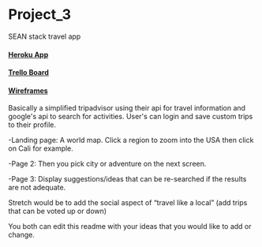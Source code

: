 # Project_3
SEAN stack travel app

#### [Heroku App](https://protected-hamlet-38916.herokuapp.com/)
#### [Trello Board](https://trello.com/b/g2CM30fa/project-3-travel)
#### [Wireframes](https://github.com/git-clay/Project_3/blob/master/Wireframes/wireframes.png)

Basically a simplified tripadvisor using their api for travel information and google's api to search for activities.
User's can login and save custom trips to their profile. 

-Landing page: A world map. Click a region to zoom into the USA then click on Cali for example. 

-Page 2: Then you pick city or adventure on the next screen.  

-Page 3: Display suggestions/ideas that can be re-searched if the results are not adequate.  



Stretch would be to add the social aspect of “travel like a local” (add trips that can be voted up or down)


You both can edit this readme with your ideas that you would like to add or change.
